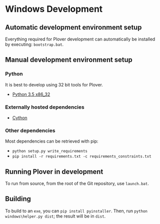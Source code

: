 # Windows Development

## Automatic development environment setup

Everything required for Plover development can automatically be installed by executing: `bootstrap.bat`.

## Manual development environment setup

### Python

It is best to develop using 32 bit tools for Plover.

- [Python 3.5 x86_32](https://www.python.org/downloads/windows/)

### Externally hosted dependencies

- [Cython](http://cython.org/)

### Other dependencies

Most dependencies can be retrieved with pip:

- `python setup.py write_requirements`
- `pip install -r requirements.txt -c requirements_constraints.txt`

## Running Plover in development

To run from source, from the root of the Git repository, use `launch.bat`.

## Building

To build to an `exe`, you can `pip install pyinstaller`. Then, run `python windows\helper.py dist`; the result will be in `dist`.
